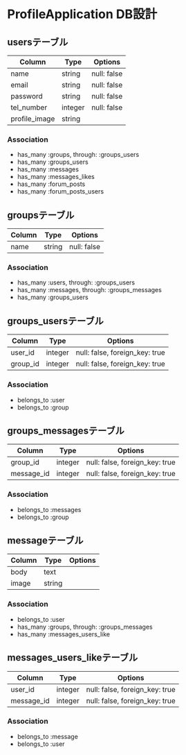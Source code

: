# ProfileApplication DB設計
## usersテーブル
|Column|Type|Options|
|------|----|-------|
|name|string|null: false|
|email|string|null: false|
|password|string|null: false|
|tel_number|integer|null: false|
|profile_image|string||
### Association
- has_many :groups, through: :groups_users
- has_many :groups_users
- has_many :messages
- has_many :messages_likes
- has_many :forum_posts
- has_many :forum_posts_users

## groupsテーブル
|Column|Type|Options|
|------|----|-------|
|name|string|null: false|
### Association
- has_many :users, through: :groups_users
- has_many :messages, through: :groups_messages
- has_many :groups_users

## groups_usersテーブル
|Column|Type|Options|
|------|----|-------|
|user_id|integer|null: false, foreign_key: true|
|group_id|integer|null: false, foreign_key: true|
### Association
- belongs_to :user
- belongs_to :group

## groups_messagesテーブル
|Column|Type|Options|
|------|----|-------|
|group_id|integer|null: false, foreign_key: true|
|message_id|integer|null: false, foreign_key: true|
### Association
- belongs_to :messages
- belongs_to :group


## messageテーブル
|Column|Type|Options|
|------|----|-------|
|body|text||
|image|string||
### Association
- belongs_to :user
- has_many :groups, through: :groups_messages
- has_many :messages_users_like

## messages_users_likeテーブル
|Column|Type|Options|
|------|----|-------|
|user_id|integer|null: false, foreign_key: true|
|message_id|integer|null: false, foreign_key: true|
### Association
- belongs_to :message
- belongs_to :user
